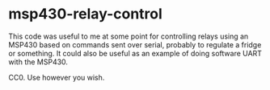 # msp430-relay-control

This code was useful to me at some point for controlling relays using an MSP430
based on commands sent over serial, probably to regulate a fridge or something.
It could also be useful as an example of doing software UART with the MSP430.

CC0. Use however you wish.
